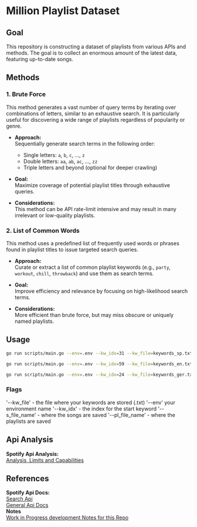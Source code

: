 # Million Playlist Dataset
## Goal
This repository is constructing a dataset of playlists from various APIs and methods. The goal is to collect an enormous amount of the latest data, featuring up-to-date songs.

## Methods
### 1. Brute Force
This method generates a vast number of query terms by iterating over combinations of letters, similar to an exhaustive search. It is particularly useful for discovering a wide range of playlists regardless of popularity or genre.

- **Approach:**  
  Sequentially generate search terms in the following order:
  - Single letters: `a`, `b`, `c`, ..., `z`
  - Double letters: `aa`, `ab`, `ac`, ..., `zz`
  - Triple letters and beyond (optional for deeper crawling)

- **Goal:**  
  Maximize coverage of potential playlist titles through exhaustive queries.

- **Considerations:**  
  This method can be API rate-limit intensive and may result in many irrelevant or low-quality playlists.

### 2. List of Common Words
This method uses a predefined list of frequently used words or phrases found in playlist titles to issue targeted search queries.

- **Approach:**  
  Curate or extract a list of common playlist keywords (e.g., `party`, `workout`, `chill`, `throwback`) and use them as search terms.

- **Goal:**  
  Improve efficiency and relevance by focusing on high-likelihood search terms.

- **Considerations:**  
  More efficient than brute force, but may miss obscure or uniquely named playlists.

## Usage
```sh
go run scripts/main.go --env=.env --kw_idx=31 --kw_file=keywords_sp.txt --s_file_name=data/songs.csv --pl_file_name=data/playlists.csv
```
```sh
go run scripts/main.go --env=.env --kw_idx=59 --kw_file=keywords_en.txt --s_file_name=data/songs.csv --pl_file_name=data/playlists.csv
```
```sh
go run scripts/main.go --env=.env --kw_idx=24 --kw_file=keywords_ger.txt --s_file_name=data/songs.csv --pl_file_name=data/playlists.csv
```
### Flags 
'--kw_file' - the file where your keywords are stored (.txt) 
'--env' your environment name 
'--kw_idx' - the index for the start keyword 
'--s_file_name' - where the songs are saved 
'--pl_file_name' - where the playlists are saved
## Api Analysis
**Spotify Api Analysis:** <br>
[Analysis, Limits and Capabilities](/docs/spotify_playlist_api.md)

## References
**Spotify Api Docs:** <br>
[Search Api](https://developer.spotify.com/documentation/web-api/reference/search) <br>
[General Api Docs](https://developer.spotify.com/documentation/web-api
) <br>
**Notes** <br>
[Work in Progress development Notes for this Repo](/docs/wip_notes.md)


